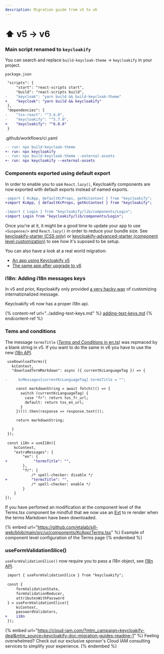 ```yaml
---
description: Migration guide from v5 to v6
---
```


# ⬆ v5 -> v6

### Main script renamed to `keycloakify`

You can search and replace `build-keycloak-theme` -> `keycloakify` in your project.

`package.json`

```diff
 "scripts": {
     "start": "react-scripts start",
     "build": "react-scripts build",
-    "keycloak": "yarn build && build-keycloak-theme"
+    "keycloak": "yarn build && keycloakify"
 },
 "dependencies": {
-    "tss-react": "^3.6.0",
-    "keycloakify": "^5.7.0",
+    "keycloakify": "^6.8.8"
 }
```

.github/workflows/ci.yaml

```diff
-- run: npx build-keycloak-theme
+- run: npx keycloakify
-- run: npx build-keycloak-theme --external-assets
+- run: npx keycloakify --external-assets
```

### Components exported using default export

In order to enable you to use `React.lazy()`, Keycloakify components are now exported with default exports instead of named exports. &#x20;

```diff
-import { KcApp, defaultKcProps, getKcContext } from "keycloakify";
+import KcApp, { defaultKcProps, getKcContext } from "keycloakify";

-import { Login } from "keycloakify/lib/components/Login";
+import Login from "keycloakify/lib/components/Login";
```

Once you're at it, it might be a good time to update your app to use `<Suspense/>` and `React.lazy()` in order to reduce your bundle size.  See [keycloakify-starter (CSS only)](https://github.com/garronej/keycloakify-starter) or [keycloakify-advanced-starter (component level customization)](https://github.com/garronej/keycloakify-advanced-starter) to see how it's suposed to be setup.

You can also have a look at a real world migration: &#x20;

* [An app using Keycloakify v5](https://github.com/etalab/sill-web/tree/f1b93012555f8a4c1c5e5afd9020b6246421b64e)
* [The same app after upgrade to v6](https://github.com/etalab/sill-web/tree/main/src/ui/components/KcApp)

### i18n: Adding i18n messages keys

In v5 and prior, Keycloakify only provided [a very hacky way](https://docs.keycloakify.dev/v/v5/adding-text-keys) of customizing internatiznalized message. &#x20;

Keycloakify v6 now has a proper i18n api.

{% content-ref url="../adding-text-keys.md" %}
[adding-text-keys.md](../adding-text-keys.md)
{% endcontent-ref %}

### Tems and conditions

The message `termsTitle` ([_Terms and Conditions_ in en.ts](https://github.com/InseeFrLab/keycloakify/blob/f0ae5ea908e0aa42391af323b6d5e2fd371af851/src/lib/i18n/generated\_messages/18.0.1/login/en.ts#L66)) was repmaced by a blank string in v5. If you want to do the same in v6 you have to use the new [i18n API](../adding-text-keys.md).

```diff
 useDownloadTerms({
   kcContext,
   "downloadTermMarkdown": async ({ currentKcLanguageTag }) => {
   
-     kcMessages[currentKcLanguageTag].termsTitle = "";

     const markdownString = await fetch((() => {
       switch (currentKcLanguageTag) {
         case "fr": return tos_fr_url;
         default: return tos_en_url;
       }
     })()).then(response => response.text());

     return markdownString;

   }
 });
 
 const i18n = useI18n({
    kcContext,
    "extraMessages": {
        "en": {
+            "termsTitle": "",
        },
        "fr": {
            /* spell-checker: disable */
+           "termsTitle": "",
            /* spell-checker: enable */
        }
    }
});
```

If you have perfomed an modification at the component level of the Terms.tsx component be mindfull that we now use an [Evt](https://www.evt.land/) to re render when the terms Markdown have been downloaded.

{% embed url="https://github.com/etalab/sill-web/blob/main/src/ui/components/KcApp/Terms.tsx" %}
Example of component level configuration of the Terms page
{% endembed %}

### useFormValidationSlice()

`useFormValidationSlice()` now require you to pass a i18n object, see [I18n API](../adding-text-keys.md).

```diff
 import { useFormValidationSlice } from "keycloakify";
 
 const {
     formValidationState,
     formValidationReducer,
     attributesWithPassword
 } = useFormValidationSlice({
     kcContext,
     passwordValidators,
+    i18n
 });
```

{% embed url="https://cloud-iam.com/?mtm_campaign=keycloakify-deal&mtm_source=keycloakify-doc-migration-guides-readme-1" %}
Feeling overwhelmed? Check out our exclusive sponsor's Cloud IAM consulting services to simplify your experience.
{% endembed %}

